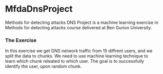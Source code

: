 # MfdaDnsProject
Methods for detecting attacks DNS Project is a machine learning exercise in Methods for detecting attacks course delivered at Ben Gurion University. 
### The Exercise
In this exercise we get DNS network traffic from 15 diffrent users, and we split the data to chunks. We need to use machine learning technique to learn which chunk releated to which user. The goal is to successfully identify the user, upon random chunk.